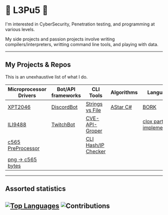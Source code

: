 # 🐰 L3Pu5 🐰 

I'm interested in CyberSecurity, Penetration testing, and programming at various levels. 

My side projects and passion projects involve writing compilers/interpreters, writting command line tools, and playing with data. 

---
## My Projects & Repos

This is an unexhaustive list of what I do.

|Microprocessor Drivers|Bot/API frameworks|CLI Tools|Algorithms|Languages|Lexer|
| --- | --- | --- | --- | --- | ---- |
|[XPT2046](https://github.com/L3pu5/XPT2046_micropython)|[DiscordBot](https://github.com/L3pu5/dBunBot)|[Strings vs File](https://github.com/L3pu5/CleanPaws) |[AStar C#](https://github.com/L3pu5/CSharpAStar)|[BORK](https://github.com/L3pu5/BORK)|[Rust Tokenizer](https://github.com/L3pu5/bnuuy_scratch)|
|[ILI9488](https://github.com/L3pu5/ILI9488_micropython)|[TwitchBot](https://github.com/L3pu5/TBunBot)|[CVE-API-Groper](https://github.com/L3pu5/CVEChomper)||[clox partial implementation](https://github.com/L3pu5/clox)|
|[c565 PreProcessor](https://github.com/L3pu5/c565_chunk)||[CLI Hash/IP Checker](https://github.com/L3pu5/BunSearch)|
|[png -> c565 bytes](https://github.com/L3pu5/png_to_c565_bytes)|

---
## Assorted statistics

[![Top Languages](https://github-readme-stats.vercel.app/api/top-langs/?username=L3pu5&theme=transparent&langs_count=7)](https://github.com/anuraghazra/github-readme-stats)
![Contributions](https://github-readme-stats.vercel.app/api?username=l3pu5&show_icons=true&theme=transparent)
---

<!---
L3pu5/L3pu5 is a ✨ special ✨ repository because its `README.md` (this file) appears on your GitHub profile.
You can click the Preview link to take a look at your changes.
--->
